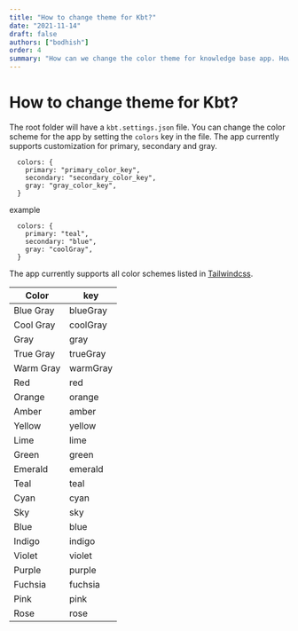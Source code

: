 ```yaml
---
title: "How to change theme for Kbt?"
date: "2021-11-14"
draft: false
authors: ["bodhish"]
order: 4
summary: "How can we change the color theme for knowledge base app. How easy is it to configure the app."
---
```


# How to change theme for Kbt?

The root folder will have a `kbt.settings.json` file. You can change the color scheme for the app by setting the `colors` key in the file. The app currently supports customization for primary, secondary and gray.

```
  colors: {
    primary: "primary_color_key",
    secondary: "secondary_color_key",
    gray: "gray_color_key",
  }
```

example

```
  colors: {
    primary: "teal",
    secondary: "blue",
    gray: "coolGray",
  }
```

The app currently supports all color schemes listed in [Tailwindcss](https://tailwindcss.com/docs/customizing-colors#color-palette-reference).

| Color     | key      |
| --------- | -------- |
| Blue Gray | blueGray |
| Cool Gray | coolGray |
| Gray      | gray     |
| True Gray | trueGray |
| Warm Gray | warmGray |
| Red       | red      |
| Orange    | orange   |
| Amber     | amber    |
| Yellow    | yellow   |
| Lime      | lime     |
| Green     | green    |
| Emerald   | emerald  |
| Teal      | teal     |
| Cyan      | cyan     |
| Sky       | sky      |
| Blue      | blue     |
| Indigo    | indigo   |
| Violet    | violet   |
| Purple    | purple   |
| Fuchsia   | fuchsia  |
| Pink      | pink     |
| Rose      | rose     |
